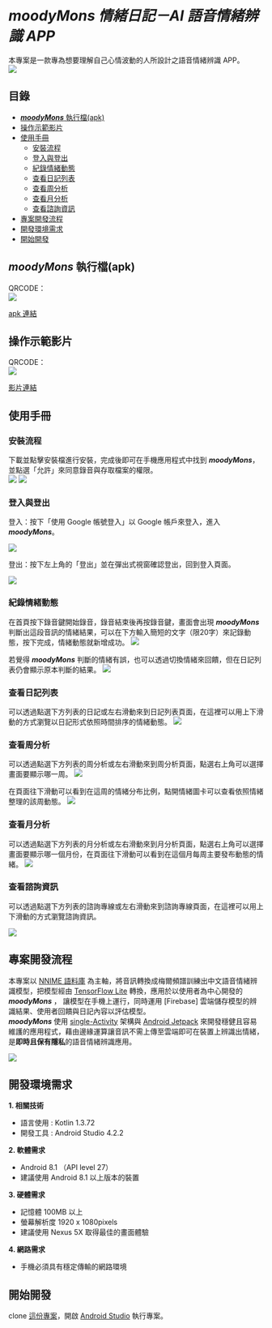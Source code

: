 # ***moodyMons 情緒日記－AI 語音情緒辨識 APP***  

本專案是一款專為想要理解自己心情波動的人所設計之語音情緒辨識 APP。  
  ![](https://i.imgur.com/r1x9xqa.png)  
## 目錄  
* [***moodyMons*** 執行檔(apk)](#moodyMons-執行檔apk)  
* [操作示範影片](#操作示範影片)
* [使用手冊](#使用手冊)  
    * [安裝流程](#安裝流程)
    * [登入與登出](#登入與登出)
    * [紀錄情緒動態](#紀錄情緒動態)
    * [查看日記列表](#查看日記列表)
    * [查看周分析](#查看周分析)
    * [查看月分析](#查看月分析)
    * [查看諮詢資訊](#查看諮詢資訊)
* [專案開發流程](#專案開發流程)  
* [開發環境需求](#開發環境需求)  
* [開始開發](#開始開發)  

## ***moodyMons*** 執行檔(apk)  

QRCODE：  
![](https://i.imgur.com/agAQJH7.png)  
  
[apk 連結](https://drive.google.com/drive/folders/1DjHTmqfEk49wVjDKvDwENcIQFbs4r1Bi?usp=sharing)  

## 操作示範影片  
QRCODE：  
![](https://i.imgur.com/v682rdc.png)  


[影片連結](https://youtu.be/PlhWJmkOK-g)  

## 使用手冊  
### 安裝流程  
下載並點擊安裝檔進行安裝，完成後即可在手機應用程式中找到 ***moodyMons***，並點選「允許」來同意錄音與存取檔案的權限。  
![](https://i.imgur.com/tPPtXpu.png)
![](https://i.imgur.com/ijsrh78.jpg)
### 登入與登出  
登入：按下「使用 Google 帳號登入」以 Google 帳戶來登入，進入 ***moodyMons***。  

![](https://i.imgur.com/13DnWoh.png)



登出：按下左上角的「登出」並在彈出式視窗確認登出，回到登入頁面。  

![](https://i.imgur.com/IvRkUhg.jpg)


### 紀錄情緒動態
在首頁按下錄音鍵開始錄音，錄音結束後再按錄音鍵，畫面會出現 ***moodyMons*** 判斷出這段音訊的情緒結果，可以在下方輸入簡短的文字（限20字）來記錄動態，按下完成，情緒動態就新增成功。
![](https://i.imgur.com/cg5HKV0.png)

若覺得 ***moodyMons*** 判斷的情緒有誤，也可以透過切換情緒來回饋，但在日記列表仍會顯示原本判斷的結果。
![](https://i.imgur.com/JdzU5zO.png)

### 查看日記列表
可以透過點選下方列表的日記或左右滑動來到日記列表頁面，在這裡可以用上下滑動的方式瀏覽以日記形式依照時間排序的情緒動態。
![](https://i.imgur.com/o5K2qEU.png)


### 查看周分析
可以透過點選下方列表的周分析或左右滑動來到周分析頁面，點選右上角可以選擇畫面要顯示哪一周。
![](https://i.imgur.com/p4ZqaTV.png)


在頁面往下滑動可以看到在這周的情緒分布比例，點開情緒圖卡可以查看依照情緒整理的該周動態。
![](https://i.imgur.com/9ggiRzW.png)

### 查看月分析
可以透過點選下方列表的月分析或左右滑動來到月分析頁面，點選右上角可以選擇畫面要顯示哪一個月份，在頁面往下滑動可以看到在這個月每周主要發布動態的情緒。
![](https://i.imgur.com/wlmZpAl.jpg)


### 查看諮詢資訊

可以透過點選下方列表的諮詢專線或左右滑動來到諮詢專線頁面，在這裡可以用上下滑動的方式瀏覽諮詢資訊。

![](https://i.imgur.com/PsCDRqI.jpg)


## 專案開發流程  
本專案以 [NNIME 語料庫](https://nnime.ee.nthu.edu.tw/) 為主軸，將音訊轉換成梅爾頻譜訓練出中文語音情緒辨識模型，把模型經由 [TensorFlow Lite](https://www.tensorflow.org/lite?hl=zh-tw) 轉換，應用於以使用者為中心開發的 ***moodyMons*** ， 讓模型在手機上運行，同時運用 [Firebase] 雲端儲存模型的辨識結果、使用者回饋與日記內容以評估模型。  
***moodyMons***  使用 [single-Activity](https://youtu.be/2k8x8V77CrU) 架構與 [Android Jetpack](https://developer.android.com/jetpack) 來開發穩健且容易維護的應用程式，藉由邊緣運算讓音訊不需上傳至雲端即可在裝置上辨識出情緒，是**即時且保有隱私**的語音情緒辨識應用。  

![](https://i.imgur.com/2IeqQ0y.png)  

## 開發環境需求  
**1. 相關技術**
* 語言使用 : Kotlin 1.3.72
* 開發工具 : Android Studio 4.2.2

**2. 軟體需求**

* Android 8.1 （API level 27）
* 建議使用 Android 8.1 以上版本的裝置

**3. 硬體需求** 

* 記憶體 100MB 以上
* 螢幕解析度 1920 x 1080pixels
* 建議使用 Nexus 5X 取得最佳的畫面體驗

**4. 網路需求** 
* 手機必須具有穩定傳輸的網路環境

## 開始開發  

clone [這份專案](https://github.com/lisaproject/moodyMons.git)，開啟 [Android Studio](https://developer.android.com/studio) 執行專案。 
